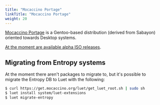 ```yaml
---
title: "Mocaccino Portage"
linkTitle: "Mocaccino Portage"
weight: 20
---
```


[Mocaccino Portage](https://github.com/mocaccinoOS/portage-tree) is a Gentoo-based distribution (derived from Sabayon) oriented towards Desktop systems.

[At the moment are available alpha ISO releases](https://get.mocaccino.org/minio/mocaccino-iso).

## Migrating from Entropy systems

At the moment there aren't packages to migrate to, but it's possible to migrate the Entropy DB to Luet with the following:

```bash
$ curl https://get.mocaccino.org/luet/get_luet_root.sh | sudo sh
$ luet install system/luet-extensions
$ luet migrate-entropy
```